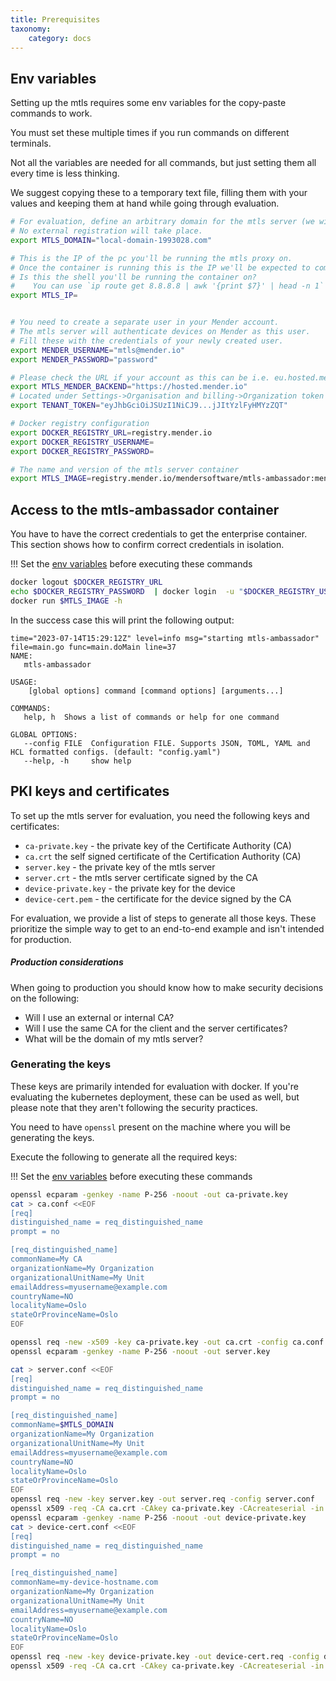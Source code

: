 ```yaml
---
title: Prerequisites
taxonomy:
    category: docs
---
```



## Env variables

Setting up the mtls requires some env variables for the copy-paste commands to work.

You must set these multiple times if you run commands on different terminals.

Not all the variables are needed for all commands, but just setting them all every time is less thinking.

We suggest copying these to a temporary text file, filling them with your values and keeping them at hand while going through evaluation.


<!--AUTOVERSION: "mtls-ambassador:mender-%"/integration-->
```bash
# For evaluation, define an arbitrary domain for the mtls server (we will modify `/etc/hosts` on the device).
# No external registration will take place.
export MTLS_DOMAIN="local-domain-1993028.com"

# This is the IP of the pc you'll be running the mtls proxy on.
# Once the container is running this is the IP we'll be expected to communicate with it
# Is this the shell you'll be running the container on?
#    You can use `ip route get 8.8.8.8 | awk '{print $7}' | head -n 1` to get the IP
export MTLS_IP=


# You need to create a separate user in your Mender account.
# The mtls server will authenticate devices on Mender as this user.
# Fill these with the credentials of your newly created user.
export MENDER_USERNAME="mtls@mender.io"
export MENDER_PASSWORD="password"

# Please check the URL if your account as this can be i.e. eu.hosted.mender.io
export MTLS_MENDER_BACKEND="https://hosted.mender.io"
# Located under Settings->Organisation and billing->Organization token once logged in to the Mender UI
export TENANT_TOKEN="eyJhbGciOiJSUzI1NiCJ9...jJItYzlFyHMYzZQT"

# Docker registry configuration
export DOCKER_REGISTRY_URL=registry.mender.io
export DOCKER_REGISTRY_USERNAME=
export DOCKER_REGISTRY_PASSWORD=

# The name and version of the mtls server container
export MTLS_IMAGE=registry.mender.io/mendersoftware/mtls-ambassador:mender-3.7.5
```


## Access to the mtls-ambassador container

You have to have the correct credentials to get the enterprise container.
This section shows how to confirm correct credentials in isolation.

!!! Set the [env variables](#env-variables) before executing these commands

```bash
docker logout $DOCKER_REGISTRY_URL
echo $DOCKER_REGISTRY_PASSWORD  | docker login  -u "$DOCKER_REGISTRY_USERNAME" --password-stdin $DOCKER_REGISTRY_URL
docker run $MTLS_IMAGE -h
```

In the success case this will print the following output:

```text
time="2023-07-14T15:29:12Z" level=info msg="starting mtls-ambassador" file=main.go func=main.doMain line=37
NAME:
   mtls-ambassador

USAGE:
    [global options] command [command options] [arguments...]

COMMANDS:
   help, h  Shows a list of commands or help for one command

GLOBAL OPTIONS:
   --config FILE  Configuration FILE. Supports JSON, TOML, YAML and HCL formatted configs. (default: "config.yaml")
   --help, -h     show help
```


## PKI keys and certificates

To set up the mtls server for evaluation, you need the following keys and certificates:
* `ca-private.key` - the private key of the Certificate Authority (CA) 
* `ca.crt` the self signed certificate of the Certification Authority (CA)
* `server.key` - the private key of the mtls server
* `server.crt` -  the mtls server certificate signed by the CA
* `device-private.key` - the private key for the device
* `device-cert.pem` - the certificate for the device signed by the CA

For evaluation, we provide a list of steps to generate all those keys.
These prioritize the simple way to get to an end-to-end example and isn't intended for production.

##### Production considerations

When going to production you should know how to make security decisions on the following:
* Will I use an external or internal CA?
* Will I use the same CA for the client and the server certificates?
* What will be the domain of my mtls server?


### Generating the keys

These keys are primarily intended for evaluation with docker.
If you're evaluating the kubernetes deployment, these can be used as well, but please note that they aren't following the security practices.

You need to have `openssl` present on the machine where you will be generating the keys.

Execute the following to generate all the required keys:

!!! Set the [env variables](#env-variables) before executing these commands

```bash
openssl ecparam -genkey -name P-256 -noout -out ca-private.key
cat > ca.conf <<EOF
[req]
distinguished_name = req_distinguished_name
prompt = no

[req_distinguished_name]
commonName=My CA
organizationName=My Organization
organizationalUnitName=My Unit
emailAddress=myusername@example.com
countryName=NO
localityName=Oslo
stateOrProvinceName=Oslo
EOF

openssl req -new -x509 -key ca-private.key -out ca.crt -config ca.conf -days $((365*10))
openssl ecparam -genkey -name P-256 -noout -out server.key

cat > server.conf <<EOF
[req]
distinguished_name = req_distinguished_name
prompt = no

[req_distinguished_name]
commonName=$MTLS_DOMAIN
organizationName=My Organization
organizationalUnitName=My Unit
emailAddress=myusername@example.com
countryName=NO
localityName=Oslo
stateOrProvinceName=Oslo
EOF
openssl req -new -key server.key -out server.req -config server.conf
openssl x509 -req -CA ca.crt -CAkey ca-private.key -CAcreateserial -in server.req -out server.crt -days $((365*2))
openssl ecparam -genkey -name P-256 -noout -out device-private.key
cat > device-cert.conf <<EOF
[req]
distinguished_name = req_distinguished_name
prompt = no

[req_distinguished_name]
commonName=my-device-hostname.com
organizationName=My Organization
organizationalUnitName=My Unit
emailAddress=myusername@example.com
countryName=NO
localityName=Oslo
stateOrProvinceName=Oslo
EOF
openssl req -new -key device-private.key -out device-cert.req -config device-cert.conf
openssl x509 -req -CA ca.crt -CAkey ca-private.key -CAcreateserial -in device-cert.req -out device-cert.pem -days $((365*10))
```

